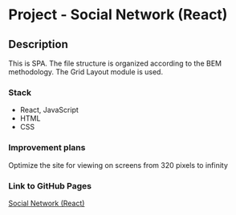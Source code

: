 # Project - Social Network (React)

## Description

This is SPA. The file structure is organized according to the BEM methodology. The Grid Layout module is used.

### Stack

* React, JavaScript
* HTML
* CSS

### Improvement plans

Optimize the site for viewing on screens from 320 pixels to infinity

### Link to GitHub Pages

[Social Network (React)](https://zvmarina.github.io/social-network-react/#/users)